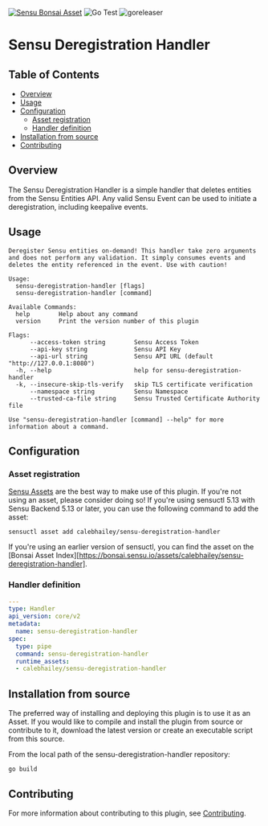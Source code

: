 [![Sensu Bonsai Asset](https://img.shields.io/badge/Bonsai-Download%20Me-brightgreen.svg?colorB=89C967&logo=sensu)](https://bonsai.sensu.io/assets/calebhailey/sensu-deregistration-handler)
![Go Test](https://github.com/calebhailey/sensu-deregistration-handler/workflows/Go%20Test/badge.svg)
![goreleaser](https://github.com/calebhailey/sensu-deregistration-handler/workflows/goreleaser/badge.svg)

# Sensu Deregistration Handler

## Table of Contents
- [Overview](#overview)
- [Usage](#usage)
- [Configuration](#configuration)
  - [Asset registration](#asset-registration)
  - [Handler definition](#handler-definition)
- [Installation from source](#installation-from-source)
- [Contributing](#contributing)

## Overview

The Sensu Deregistration Handler is a simple handler that deletes entities from the
Sensu Entities API. Any valid Sensu Event can be used to initiate a deregistration,
including keepalive events.

## Usage

```
Deregister Sensu entities on-demand! This handler take zero arguments and does not perform any validation. It simply consumes events and deletes the entity referenced in the event. Use with caution!

Usage:
  sensu-deregistration-handler [flags]
  sensu-deregistration-handler [command]

Available Commands:
  help        Help about any command
  version     Print the version number of this plugin

Flags:
      --access-token string        Sensu Access Token
      --api-key string             Sensu API Key
      --api-url string             Sensu API URL (default "http://127.0.0.1:8080")
  -h, --help                       help for sensu-deregistration-handler
  -k, --insecure-skip-tls-verify   skip TLS certificate verification
      --namespace string           Sensu Namespace
      --trusted-ca-file string     Sensu Trusted Certificate Authority file

Use "sensu-deregistration-handler [command] --help" for more information about a command.
```

## Configuration

### Asset registration

[Sensu Assets][10] are the best way to make use of this plugin. If you're not using an asset, please
consider doing so! If you're using sensuctl 5.13 with Sensu Backend 5.13 or later, you can use the
following command to add the asset:

```
sensuctl asset add calebhailey/sensu-deregistration-handler
```

If you're using an earlier version of sensuctl, you can find the asset on the [Bonsai Asset Index][https://bonsai.sensu.io/assets/calebhailey/sensu-deregistration-handler].

### Handler definition

```yml
---
type: Handler
api_version: core/v2
metadata:
  name: sensu-deregistration-handler
spec:
  type: pipe
  command: sensu-deregistration-handler
  runtime_assets:
  - calebhailey/sensu-deregistration-handler
```

## Installation from source

The preferred way of installing and deploying this plugin is to use it as an Asset. If you would
like to compile and install the plugin from source or contribute to it, download the latest version
or create an executable script from this source.

From the local path of the sensu-deregistration-handler repository:

```
go build
```

## Contributing

For more information about contributing to this plugin, see [Contributing][1].

[1]: https://github.com/sensu/sensu-go/blob/master/CONTRIBUTING.md
[2]: https://github.com/sensu-community/sensu-plugin-sdk
[3]: https://github.com/sensu-plugins/community/blob/master/PLUGIN_STYLEGUIDE.md
[4]: https://github.com/sensu-community/handler-plugin-template/blob/master/.github/workflows/release.yml
[5]: https://github.com/sensu-community/handler-plugin-template/actions
[6]: https://docs.sensu.io/sensu-go/latest/reference/handlers/
[7]: https://github.com/sensu-community/handler-plugin-template/blob/master/main.go
[8]: https://bonsai.sensu.io/
[9]: https://github.com/sensu-community/sensu-plugin-tool
[10]: https://docs.sensu.io/sensu-go/latest/reference/assets/
